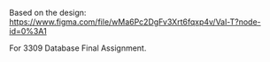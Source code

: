 Based on the design:
https://www.figma.com/file/wMa6Pc2DgFv3Xrt6fqxp4v/Val-T?node-id=0%3A1

For 3309 Database Final Assignment.
